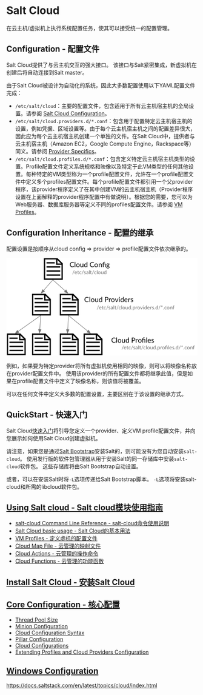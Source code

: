 # Salt Cloud

在云主机/虚拟机上执行系统配置任务，使其可以接受统一的配置管理。

## Configuration - 配置文件

Salt Cloud提供了与云主机交互的强大接口。 该接口与Salt紧密集成，新虚拟机在创建后将自动连接到Salt master。

由于Salt Cloud被设计为自动化的系统，因此大多数配置使用以下YAML配置文件完成：
 - `/etc/salt/cloud`：主要的配置文件，包含适用于所有云主机宿主机的全局设置。请参阅 [Salt Cloud Configuration](https://github.com/watermelonbig/SaltStack-Chinese-ManualBook/blob/master/chapter15/15-3.Salt-Cloud-Core-Configuration.md)。
 - `/etc/salt/cloud.providers.d/*.conf`：包含用于配置特定云主机宿主机的设置，例如凭据、区域设置等。由于每个云主机宿主机之间的配置差异很大，因此应为每个云主机宿主机创建一个单独的文件。在Salt Cloud中，提供者与云主机宿主机（Amazon EC2，Google Compute Engine，Rackspace等）同义。请参阅 [Provider Specifics](https://docs.saltstack.com/en/latest/topics/cloud/index.html#cloud-provider-specifics)。
 - `/etc/salt/cloud.profiles.d/*.conf`：包含定义特定云主机宿主机类型的设置。Profile配置文件定义系统规格和映像以及特定于此VM类型的任何其他设置。每种特定的VM类型称为一个profile配置文件，允许在一个profile配置文件中定义多个profiles配置文件。每个profile配置文件都引用一个父provider程序，该provider程序定义了在其中创建VM的云主机宿主机（Provider程序设置在上面解释的provider程序配置中有做说明）。根据您的需要，您可以为Web服务器、数据库服务器等定义不同的profiles配置文件。请参阅 [VM Profiles](#Cloud-Provider-Specifics)。

## Configuration Inheritance - 配置的继承

配置设置是按顺序从cloud config => provider => profile配置文件依次继承的。

![cloud-settings-inheritance](./images/cloud-settings-inheritance.png)

例如，如果要为特定provider将所有虚拟机使用相同的映像，则可以将映像名称放在provider配置文件中。 使用该provider的所有配置文件都将继承此值，但是如果在profile配置文件中定义了映像名称，则该值将被覆盖。

可以在任何文件中定义大多数的配置设置，主要区别在于该设置的继承方式。

## QuickStart - 快速入门

Salt Cloud[快速入门](https://github.com/watermelonbig/SaltStack-Chinese-ManualBook/blob/master/chapter15/15-1.Salt-Cloud-QuickStart.md)将引导您定义一个provider、定义VM profile配置文件，并向您展示如何使用Salt Cloud创建虚拟机。

请注意，如果您是通过[Salt Bootstrap](https://github.com/watermelonbig/SaltStack-Chinese-ManualBook/blob/master/chapter03/03-3.Additional-Installation-Guides-补充安装说明.md)安装Salt的，则可能没有为您自动安装`salt-cloud`。 使用发行版的软件包管理器从用于安装Salt的同一存储库中安装`salt-cloud`软件包。 这些存储库将由Salt Bootstrap自动设置。

或者，可以在安装Salt时将`-L`选项传递给Salt Bootstrap脚本。 `-L`选项将安装salt-cloud和所需的libcloud软件包。

## [Using Salt cloud - Salt cloud模块使用指南](https://github.com/watermelonbig/SaltStack-Chinese-ManualBook/blob/master/chapter15/15-2.Using-Salt-Cloud.md)
 - [salt-cloud Command Line Reference - salt-cloud命令使用说明](https://github.com/watermelonbig/SaltStack-Chinese-ManualBook/blob/master/chapter15/15-2.Using-Salt-Cloud.md#salt-cloud-Command-Line-Reference---salt-cloud命令使用说明)
 - [Salt Cloud basic usage - Salt Cloud的基本用法](https://github.com/watermelonbig/SaltStack-Chinese-ManualBook/blob/master/chapter15/15-2.Using-Salt-Cloud.md#Salt-Cloud-basic-usage---Salt-Cloud的基本用法)
 - [VM Profiles - 定义虚机的配置文件](https://github.com/watermelonbig/SaltStack-Chinese-ManualBook/blob/master/chapter15/15-2.Using-Salt-Cloud.md#VM-Profiles---定义虚机的配置文件)
 - [Cloud Map File - 云管理的映射文件](https://github.com/watermelonbig/SaltStack-Chinese-ManualBook/blob/master/chapter15/15-2.Using-Salt-Cloud.md#Cloud-Map-File---云管理的映射文件)
 - [Cloud Actions - 云管理的操作命令](https://github.com/watermelonbig/SaltStack-Chinese-ManualBook/blob/master/chapter15/15-2.Using-Salt-Cloud.md#Cloud-Actions---云管理的操作命令)
 - [Cloud Functions - 云管理的功能函数](https://github.com/watermelonbig/SaltStack-Chinese-ManualBook/blob/master/chapter15/15-2.Using-Salt-Cloud.md#Cloud-Functions---云管理的功能函数)

## [Install Salt Cloud - 安装Salt Cloud](https://github.com/watermelonbig/SaltStack-Chinese-ManualBook/blob/master/chapter15/15-3.Salt-Cloud-Core-Configuration.md#Install-Salt-Cloud---安装Salt-Cloud)
## [Core Configuration - 核心配置](https://github.com/watermelonbig/SaltStack-Chinese-ManualBook/blob/master/chapter15/15-3.Salt-Cloud-Core-Configuration.md#Core-Configuration---核心配置)
 - [Thread Pool Size](https://github.com/watermelonbig/SaltStack-Chinese-ManualBook/blob/master/chapter15/15-3.Salt-Cloud-Core-Configuration.md#Thread-Pool-Size)
 - [Minion Configuration](https://github.com/watermelonbig/SaltStack-Chinese-ManualBook/blob/master/chapter15/15-3.Salt-Cloud-Core-Configuration.md#Minion-Configuration)
 - [Cloud Configuration Syntax](https://github.com/watermelonbig/SaltStack-Chinese-ManualBook/blob/master/chapter15/15-3.Salt-Cloud-Core-Configuration.md#Cloud-Configuration-Syntax)
 - [Pillar Configuration](https://github.com/watermelonbig/SaltStack-Chinese-ManualBook/blob/master/chapter15/15-3.Salt-Cloud-Core-Configuration.md#Pillar-Configuration)
 - [Cloud Configurations](https://github.com/watermelonbig/SaltStack-Chinese-ManualBook/blob/master/chapter15/15-3.Salt-Cloud-Core-Configuration.md#Cloud-Configurations)
 - [Extending Profiles and Cloud Providers Configuration](https://github.com/watermelonbig/SaltStack-Chinese-ManualBook/blob/master/chapter15/15-3.Salt-Cloud-Core-Configuration.md#Extending-Profiles-and-Cloud-Providers-Configuration)

## [Windows Configuration](https://github.com/watermelonbig/SaltStack-Chinese-ManualBook/blob/master/chapter15/15-4.Salt-Cloud-Windows-Configuration.md)








https://docs.saltstack.com/en/latest/topics/cloud/index.html
